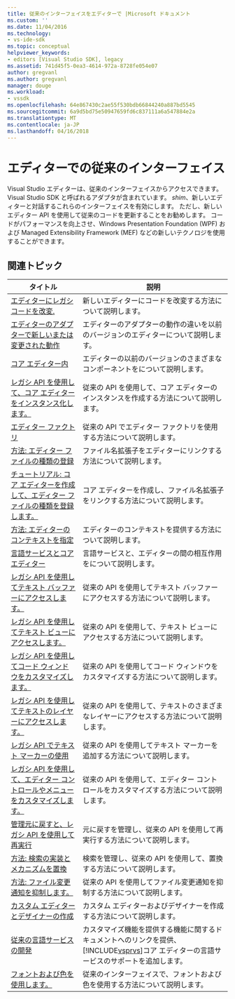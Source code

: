 ```yaml
---
title: 従来のインターフェイスをエディターで |Microsoft ドキュメント
ms.custom: ''
ms.date: 11/04/2016
ms.technology:
- vs-ide-sdk
ms.topic: conceptual
helpviewer_keywords:
- editors [Visual Studio SDK], legacy
ms.assetid: 741d45f5-0ea3-4614-972a-8728fe054e07
author: gregvanl
ms.author: gregvanl
manager: douge
ms.workload:
- vssdk
ms.openlocfilehash: 64e867430c2ae55f530bdb66844240a887bd5545
ms.sourcegitcommit: 6a9d5bd75e50947659fd6c837111a6a547884e2a
ms.translationtype: MT
ms.contentlocale: ja-JP
ms.lasthandoff: 04/16/2018
---
```

# <a name="legacy-interfaces-in-the-editor"></a>エディターでの従来のインターフェイス
Visual Studio エディターは、従来のインターフェイスからアクセスできます。 Visual Studio SDK と呼ばれるアダプタが含まれています。 *shim*、新しいエディターと対話するこれらのインターフェイスを有効にします。 ただし、新しいエディター API を使用して従来のコードを更新することをお勧めします。 コードがパフォーマンスを向上させ、Windows Presentation Foundation (WPF) および Managed Extensibility Framework (MEF) などの新しいテクノロジを使用することができます。  
  
## <a name="related-topics"></a>関連トピック  
  
|タイトル|説明|  
|-----------|-----------------|  
|[エディターにレガシ コードを改変.](../extensibility/adapting-legacy-code-to-the-editor.md)|新しいエディターにコードを改変する方法について説明します。|  
|[エディターのアダプターで新しいまたは変更された動作](../extensibility/new-or-changed-behavior-with-editor-adapters.md)|エディターのアダプターの動作の違いを以前のバージョンのエディターについて説明します。|  
|[コア エディター内](../extensibility/inside-the-core-editor.md)|エディターの以前のバージョンのさまざまなコンポーネントをについて説明します。|  
|[レガシ API を使用して、コア エディターをインスタンス化します。](../extensibility/instantiating-the-core-editor-by-using-the-legacy-api.md)|従来の API を使用して、コア エディターのインスタンスを作成する方法について説明します。|  
|[エディター ファクトリ](../extensibility/editor-factories.md)|従来の API でエディター ファクトリを使用する方法について説明します。|  
|[方法: エディター ファイルの種類の登録](../extensibility/how-to-register-editor-file-types.md)|ファイル名拡張子をエディターにリンクする方法について説明します。|  
|[チュートリアル: コア エディターを作成して、エディター ファイルの種類を登録します。](../extensibility/walkthrough-creating-a-core-editor-and-registering-an-editor-file-type.md)|コア エディターを作成し、ファイル名拡張子をリンクする方法について説明します。|  
|[方法: エディターのコンテキストを指定](../extensibility/how-to-provide-context-for-editors.md)|エディターのコンテキストを提供する方法について説明します。|  
|[言語サービスとコア エディター](../extensibility/language-services-and-the-core-editor.md)|言語サービスと、エディターの間の相互作用をについて説明します。|  
|[レガシ API を使用してテキスト バッファーにアクセスします。](../extensibility/accessing-the-text-buffer-by-using-the-legacy-api.md)|従来の API を使用してテキスト バッファーにアクセスする方法について説明します。|  
|[レガシ API を使用してテキスト ビューにアクセスします。](../extensibility/accessing-thetext-view-by-using-the-legacy-api.md)|従来の API を使用して、テキスト ビューにアクセスする方法について説明します。|  
|[レガシ API を使用してコード ウィンドウをカスタマイズします。](../extensibility/customizing-code-windows-by-using-the-legacy-api.md)|従来の API を使用してコード ウィンドウをカスタマイズする方法について説明します。|  
|[レガシ API を使用してテキストのレイヤーにアクセスします。](../extensibility/accessing-text-layers-by-using-the-legacy-api.md)|従来の API を使用して、テキストのさまざまなレイヤーにアクセスする方法について説明します。|  
|[レガシ API でテキスト マーカーの使用](../extensibility/using-text-markers-with-the-legacy-api.md)|従来の API を使用してテキスト マーカーを追加する方法について説明します。|  
|[レガシ API を使用して、エディター コントロールやメニューをカスタマイズします。](../extensibility/customizing-editor-controls-and-menus-by-using-the-legacy-api.md)|従来の API を使用して、エディター コントロールをカスタマイズする方法について説明します。|  
|[管理元に戻すと、レガシ API を使用して再実行](../extensibility/managing-undo-and-redo-by-using-the-legacy-api.md)|元に戻すを管理し、従来の API を使用して再実行する方法について説明します。|  
|[方法: 検索の実装とメカニズムを置換](../extensibility/how-to-implement-the-find-and-replace-mechanism.md)|検索を管理し、従来の API を使用して、置換する方法について説明します。|  
|[方法: ファイル変更通知を抑制します。](../extensibility/how-to-suppress-file-change-notifications.md)|従来の API を使用してファイル変更通知を抑制する方法について説明します。|  
|[カスタム エディターとデザイナーの作成](../extensibility/creating-custom-editors-and-designers.md)|カスタム エディターおよびデザイナーを作成する方法について説明します。|  
|[従来の言語サービスの開発](../extensibility/internals/developing-a-legacy-language-service.md)|カスタマイズ機能を提供する機能に関するドキュメントへのリンクを提供、[!INCLUDE[vsprvs](../code-quality/includes/vsprvs_md.md)]コア エディターの言語サービスのサポートを追加します。|  
|[フォントおよび色を使用します。](../extensibility/using-fonts-and-colors.md)|従来のインターフェイスで、フォントおよび色を使用する方法について説明します。|